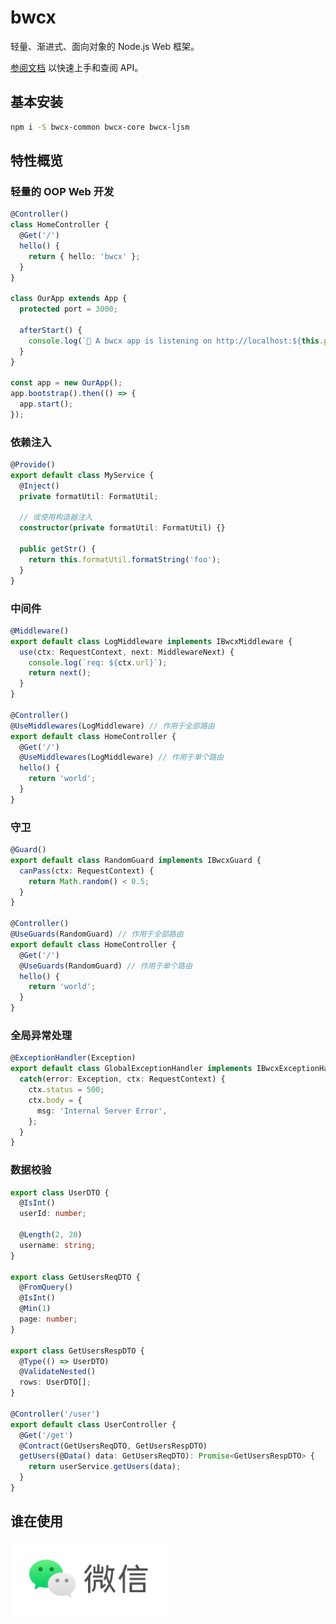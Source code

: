 # bwcx

轻量、渐进式、面向对象的 Node.js Web 框架。

[参阅文档](https://tit-frontend.github.io/bwcx/) 以快速上手和查阅 API。

## 基本安装

```sh
npm i -S bwcx-common bwcx-core bwcx-ljsm
```

## 特性概览

### 轻量的 OOP Web 开发

```typescript
@Controller()
class HomeController {
  @Get('/')
  hello() {
    return { hello: 'bwcx' };
  }
}

class OurApp extends App {
  protected port = 3000;

  afterStart() {
    console.log(`🚀 A bwcx app is listening on http://localhost:${this.port}`);
  }
}

const app = new OurApp();
app.bootstrap().then(() => {
  app.start();
});
```

### 依赖注入

```typescript
@Provide()
export default class MyService {
  @Inject()
  private formatUtil: FormatUtil;

  // 或使用构造器注入
  constructor(private formatUtil: FormatUtil) {}

  public getStr() {
    return this.formatUtil.formatString('foo');
  }
}
```

### 中间件

```typescript
@Middleware()
export default class LogMiddleware implements IBwcxMiddleware {
  use(ctx: RequestContext, next: MiddlewareNext) {
    console.log(`req: ${ctx.url}`);
    return next();
  }
}

@Controller()
@UseMiddlewares(LogMiddleware) // 作用于全部路由
export default class HomeController {
  @Get('/')
  @UseMiddlewares(LogMiddleware) // 作用于单个路由
  hello() {
    return 'world';
  }
}
```

### 守卫

```typescript
@Guard()
export default class RandomGuard implements IBwcxGuard {
  canPass(ctx: RequestContext) {
    return Math.random() < 0.5;
  }
}

@Controller()
@UseGuards(RandomGuard) // 作用于全部路由
export default class HomeController {
  @Get('/')
  @UseGuards(RandomGuard) // 作用于单个路由
  hello() {
    return 'world';
  }
}
```

### 全局异常处理

```typescript
@ExceptionHandler(Exception)
export default class GlobalExceptionHandler implements IBwcxExceptionHandler {
  catch(error: Exception, ctx: RequestContext) {
    ctx.status = 500;
    ctx.body = {
      msg: 'Internal Server Error',
    };
  }
}
```

### 数据校验

```typescript
export class UserDTO {
  @IsInt()
  userId: number;

  @Length(2, 20)
  username: string;
}

export class GetUsersReqDTO {
  @FromQuery()
  @IsInt()
  @Min(1)
  page: number;
}

export class GetUsersRespDTO {
  @Type(() => UserDTO)
  @ValidateNested()
  rows: UserDTO[];
}

@Controller('/user')
export default class UserController {
  @Get('/get')
  @Contract(GetUsersReqDTO, GetUsersRespDTO)
  getUsers(@Data() data: GetUsersReqDTO): Promise<GetUsersRespDTO> {
    return userService.getUsers(data);
  }
}
```

## 谁在使用

<img src="./assets/logo-WeChat.png" style="max-width: 250px" alt="logo-wechat" />
